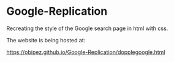 # Google-Replication

Recreating the style of the Google search page in html with css.

The website is being hosted at:

https://obipez.github.io/Google-Replication/dopplegoogle.html
